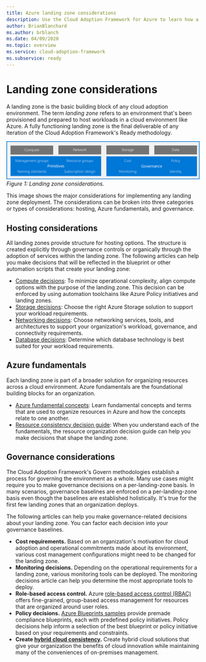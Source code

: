 ```yaml
---
title: Azure landing zone considerations
description: Use the Cloud Adoption Framework for Azure to learn how a landing zone provides the basic building block of any cloud adoption environment.
author: BrianBlanchard
ms.author: brblanch
ms.date: 04/09/2020
ms.topic: overview
ms.service: cloud-adoption-framework
ms.subservice: ready
---
```


# Landing zone considerations

A landing zone is the basic building block of any cloud adoption environment. The term _landing zone_ refers to an environment that's been provisioned and prepared to host workloads in a cloud environment like Azure. A fully functioning landing zone is the final deliverable of any iteration of the Cloud Adoption Framework's Ready methodology.

![Landing zone considerations](../../_images/ready/landing-zone-considerations.png)
_Figure 1: Landing zone considerations._

This image shows the major considerations for implementing any landing zone deployment. The considerations can be broken into three categories or types of considerations: hosting, Azure fundamentals, and governance.

## Hosting considerations

All landing zones provide structure for hosting options. The structure is created explicitly through governance controls or organically through the adoption of services within the landing zone. The following articles can help you make decisions that will be reflected in the blueprint or other automation scripts that create your landing zone:

- [Compute decisions](./compute-options.md): To minimize operational complexity, align compute options with the purpose of the landing zone. This decision can be enforced by using automation toolchains like Azure Policy initiatives and landing zones.
- [Storage decisions](./storage-options.md): Choose the right Azure Storage solution to support your workload requirements.
- [Networking decisions](./networking-options.md): Choose networking services, tools, and architectures to support your organization's workload, governance, and connectivity requirements.
- [Database decisions](./data-options.md): Determine which database technology is best suited for your workload requirements.

## Azure fundamentals

Each landing zone is part of a broader solution for organizing resources across a cloud environment. Azure fundamentals are the foundational building blocks for an organization.

- [Azure fundamental concepts](./fundamental-concepts.md): Learn fundamental concepts and terms that are used to organize resources in Azure and how the concepts relate to one another.
- [Resource consistency decision guide](../../decision-guides/resource-consistency/index.md): When you understand each of the fundamentals, the resource organization decision guide can help you make decisions that shape the landing zone.

## Governance considerations

The Cloud Adoption Framework's Govern methodologies establish a process for governing the environment as a whole. Many use cases might require you to make governance decisions on a per-landing-zone basis. In many scenarios, governance baselines are enforced on a per-landing-zone basis even though the baselines are established holistically. It's true for the first few landing zones that an organization deploys.

The following articles can help you make governance-related decisions about your landing zone. You can factor each decision into your governance baselines.

- **Cost requirements.** Based on an organization's motivation for cloud adoption and operational commitments made about its environment, various cost management configurations might need to be changed for the landing zone.
- **Monitoring decisions.** Depending on the operational requirements for a landing zone, various monitoring tools can be deployed. The monitoring decisions article can help you determine the most appropriate tools to deploy.
- **Role-based access control.** Azure [role-based access control (RBAC)](../considerations/roles.md) offers fine-grained, group-based access management for resources that are organized around user roles.
- **Policy decisions.** [Azure Blueprints samples](/azure/governance/blueprints/samples) provide premade compliance blueprints, each with predefined policy initiatives. Policy decisions help inform a selection of the best blueprint or policy initiative based on your requirements and constraints.
- **Create [hybrid cloud consistency](./hybrid-consistency.md).** Create hybrid cloud solutions that give your organization the benefits of cloud innovation while maintaining many of the conveniences of on-premises management.